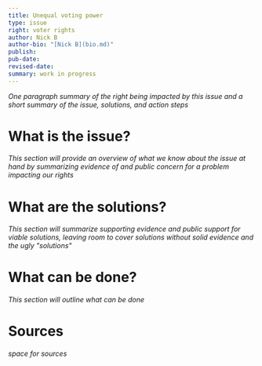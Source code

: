 ```yaml
---
title: Unequal voting power
type: issue
right: voter rights
author: Nick B
author-bio: "[Nick B](bio.md)"
publish: 
pub-date: 
revised-date: 
summary: work in progress
---
```

*One paragraph summary of the right being impacted by this issue and a short summary of the issue, solutions, and action steps*

# What is the issue? 
###### *This section will provide an overview of what we know about the issue at hand by summarizing evidence of and public concern for a problem impacting our rights*

# What are the solutions?
###### *This section will summarize supporting evidence and public support for viable solutions, leaving room to cover solutions without solid evidence and the ugly "solutions"*

# What can be done?
###### *This section will outline what can be done*

# Sources
###### *space for sources*
